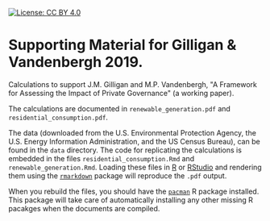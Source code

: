 [![License: CC BY 4.0](https://img.shields.io/badge/License-CC%20BY%204.0-lightgrey.svg)](https://creativecommons.org/licenses/by/4.0/)

# Supporting Material for Gilligan & Vandenbergh 2019.

Calculations to support J.M. Gilligan and M.P. Vandenbergh, 
"A Framework for Assessing the Impact of Private Governance"
(a working paper).

The calculations are documented in `renewable_generation.pdf` and 
`residential_consumption.pdf`.

The data (downloaded from the U.S. Environmental Protection Agency, the U.S.
Energy Information Administration, and the US Census Bureau), can be found in the 
`data` directory. The code for replicating the calculations is embedded in the 
files `residential_consumption.Rmd` and `renewable_generation.Rmd`. Loading
these files in [R](https://r-project.org) or [RStudio](https://rstudio.com)
and rendering them using the [`rmarkdown`](https://rmarkdown.rstudio.com/) 
package will reproduce the `.pdf` output.

When you rebuild the files, you should have the 
[`pacman`](https://github.com/trinker/pacman) R package installed.
This package will take care of automatically installing any other missing 
R pacakges when the documents are compiled.
